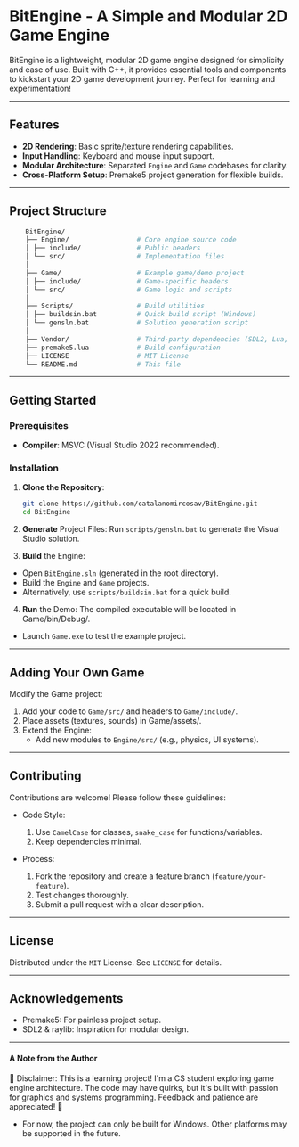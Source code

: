 # BitEngine - A Simple and Modular 2D Game Engine

BitEngine is a lightweight, modular 2D game engine designed for simplicity and ease of use. Built with C++, it provides essential tools and components to kickstart your 2D game development journey. Perfect for learning and experimentation!

---

## Features

- **2D Rendering**: Basic sprite/texture rendering capabilities.
- **Input Handling**: Keyboard and mouse input support.
- **Modular Architecture**: Separated `Engine` and `Game` codebases for clarity.
- **Cross-Platform Setup**: Premake5 project generation for flexible builds.

---

## Project Structure
```bash
    BitEngine/
    ├── Engine/                 # Core engine source code
    │ ├── include/              # Public headers
    │ └── src/                  # Implementation files
    │               
    ├── Game/                   # Example game/demo project
    │ ├── include/              # Game-specific headers
    │ └── src/                  # Game logic and scripts
    │               
    ├── Scripts/                # Build utilities
    │ ├── buildsin.bat          # Quick build script (Windows)
    │ └── gensln.bat            # Solution generation script
    │               
    ├── Vendor/                 # Third-party dependencies (SDL2, Lua, etc.)
    ├── premake5.lua            # Build configuration
    ├── LICENSE                 # MIT License
    └── README.md               # This file
```
---

## Getting Started

### Prerequisites
- **Compiler**: MSVC (Visual Studio 2022 recommended).

### Installation
1. **Clone the Repository**:
   ```bash
   git clone https://github.com/catalanomircosav/BitEngine.git
   cd BitEngine
   ```
2. **Generate** Project Files:
Run `scripts/gensln.bat` to generate the Visual Studio solution.

3. **Build** the Engine:
- Open `BitEngine.sln` (generated in the root directory).
- Build the `Engine` and `Game` projects.
- Alternatively, use `scripts/buildsin.bat` for a quick build.

4. **Run** the Demo:
The compiled executable will be located in Game/bin/Debug/.
- Launch `Game.exe` to test the example project.

___

## Adding Your Own Game
Modify the Game project:
1. Add your code to `Game/src/` and headers to `Game/include/`.
2. Place assets (textures, sounds) in Game/assets/.
3. Extend the Engine:
    - Add new modules to `Engine/src/` (e.g., physics, UI systems).

___

## Contributing

Contributions are welcome! Please follow these guidelines:
- Code Style:
    1. Use `CamelCase` for classes, `snake_case` for functions/variables.
    2. Keep dependencies minimal.

- Process:
    1. Fork the repository and create a feature branch (`feature/your-feature`).
    2. Test changes thoroughly.
    3. Submit a pull request with a clear description.

___

## License
Distributed under the `MIT` License. See `LICENSE` for details.

___

## Acknowledgements
- Premake5: For painless project setup.
- SDL2 & raylib: Inspiration for modular design.

___

#### A Note from the Author
🚨 Disclaimer: This is a learning project! I'm a CS student exploring game engine architecture. The code may have quirks, but it's built with passion for graphics and systems programming. Feedback and patience are appreciated! 🙏
- For now, the project can only be built for Windows. Other platforms may be supported in the future.